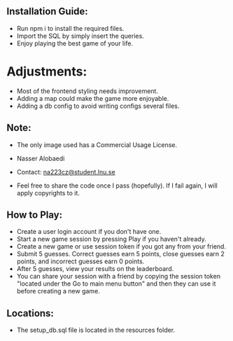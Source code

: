 
## Installation Guide:
- Run npm i to install the required files.
- Import the SQL by simply insert the queries.
- Enjoy playing the best game of your life.
# Adjustments:
- Most of the frontend styling needs improvement.
- Adding a map could make the game more enjoyable.
- Adding a db config to avoid writing configs several files.  
## Note:
- The only image used has a Commercial Usage License.

- Nasser Alobaedi
- Contact: na223cz@student.lnu.se
- Feel free to share the code once I pass (hopefully). If I fail again, I will apply copyrights to it.

## How to Play:
- Create a user login account if you don't have one.
- Start a new game session by pressing Play if you haven't already.
- Create a new game or use session token if you got any from your friend.
- Submit 5 guesses. Correct guesses earn 5 points, close guesses earn 2 points, and incorrect guesses earn 0 points.
- After 5 guesses, view your results on the leaderboard. 
- You can share your session with a friend by copying the session token "located under the Go to main menu button" and then they can use it before creating a new game.
## Locations:
- The setup_db.sql file is located in the resources folder.
